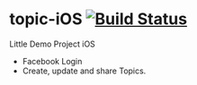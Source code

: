 topic-iOS [![Build Status](https://travis-ci.org/lukaswelte/topic-iOS.svg?branch=master)](https://travis-ci.org/lukaswelte/topic-iOS)
=========

Little Demo Project iOS

- Facebook Login
- Create, update and share Topics.

